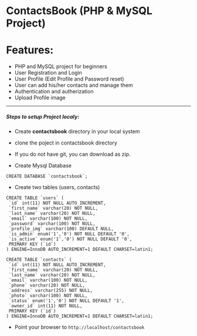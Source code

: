 # ContactsBook (PHP & MySQL Project)

# Features:

- PHP and MySQL project for beginners
- User Registration and Login
- User Profile (Edit Profile and Password reset)
- User can add his/her contacts and manage them
- Authentication and autherization
- Upload Profile image

---

##### Steps to setup Project localy:

- Create **contactsbook** directory in your local system
- clone the poject in contactsbook directory
- If you do not have git, you can download as zip.

- Create Mysql Database

```
CREATE DATABASE `contactsbook`;
```

- Create two tables (users, contacts)

```
CREATE TABLE `users` (
 `id` int(11) NOT NULL AUTO_INCREMENT,
 `first_name` varchar(20) NOT NULL,
 `last_name` varchar(20) NOT NULL,
 `email` varchar(100) NOT NULL,
 `password` varchar(100) NOT NULL,
 `profile_img` varchar(100) DEFAULT NULL,
 `is_admin` enum('1','0') NOT NULL DEFAULT '0',
 `is_active` enum('1','0') NOT NULL DEFAULT '0',
 PRIMARY KEY (`id`)
) ENGINE=InnoDB AUTO_INCREMENT=1 DEFAULT CHARSET=latin1;
```

```
CREATE TABLE `contacts` (
 `id` int(11) NOT NULL AUTO_INCREMENT,
 `first_name` varchar(20) NOT NULL,
 `last_name` varchar(20) NOT NULL,
 `email` varchar(100) NOT NULL,
 `phone` varchar(20) NOT NULL,
 `address` varchar(255) NOT NULL,
 `photo` varchar(100) NOT NULL,
 `status` enum('1','0') NOT NULL DEFAULT '1',
 `owner_id` int(11) NOT NULL,
 PRIMARY KEY (`id`)
) ENGINE=InnoDB AUTO_INCREMENT=1 DEFAULT CHARSET=latin1;
```

- Point your browser to
  `http://localhost/contactsbook`
